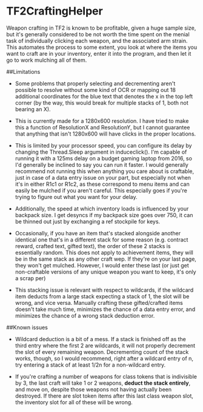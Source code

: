 # TF2CraftingHelper

Weapon crafting in TF2 is known to be profitable, given a huge sample size, but it's generally considered to be not worth the time spent on the menial task of individually clicking each weapon, and the associated arm strain.  This automates the process to some extent, you look at where the items you want to craft are in your inventory, enter it into the program, and then let it go to work mulching all of them.

##Limitations

* Some problems that properly selecting and decrementing aren't possible to resolve without some kind of OCR or mapping out 18 additional coordinates for the blue text that denotes the x in the top left corner (by the way, this would break for multiple stacks of 1, both not bearing an X).

* This is currently made for a 1280x600 resolution.  I have tried to make this a function of ResolutionX and ResolutionY, but I cannot guarantee that anything that isn't 1280x600 will have clicks in the proper locations.

* This is limited by your processor speed, you can configure its delay by changing the Thread.Sleep argument in induceclick().  I'm capable of running it with a 125ms delay on a budget gaming laptop from 2016, so I'd generally be inclined to say you can run it faster.  I would generally recommend not running this when anything you care about is craftable, just in case of a data entry issue on your part, but especially not when it's in either R1c1 or R1c2, as these correspond to menu items and can easily be mulched if you aren't careful.  This especially goes if you're trying to figure out what you want for your delay.

* Additionally, the speed at which inventory loads is influenced by your backpack size.  I get desyncs if my backpack size goes over 750, it can be thinned out just by exchanging a ref stockpile for keys.

* Occasionally, if you have an item that's stacked alongside another identical one that's in a different stack for some reason (e.g. contract reward, crafted text, gifted text), the order of these 2 stacks is essentially random.  This does not apply to achievement items, they will be in the same stack as any other craft wep.  If they're on your last page, they won't get mulched.  However, I would enter these last (or just get non-craftable versions of any unique weapon you want to keep, it's only a scrap per)

* This stacking issue is relevant with respect to wildcards, if the wildcard item deducts from a large stack expecting a stack of 1, the slot will be wrong, and vice versa.  Manually crafting these gifted/crafted items doesn't take much time, minimizes the chance of a data entry error, and minimizes the chance of a wrong stack deduction error.

##Known issues

* Wildcard deduction is a bit of a mess.  If a stack is finished off as the third entry where the first 2 are wildcards, it will not properly decrement the slot of every remaining weapon.  Decrementing count of the stack works, though, so I would recommend, right after a wildcard entry of n, try entering a stack of at least 1/2n for a non-wildcard entry.

* If you're crafting a number of weapons for class tokens that is indivisible by 3, the last craft will take 1 or 2 weapons, **deduct the stack entirely**, and move on, despite those weapons not having actually been destroyed.  If there are slot token items after this last class weapon slot, the inventory slot for all of these will be wrong.
